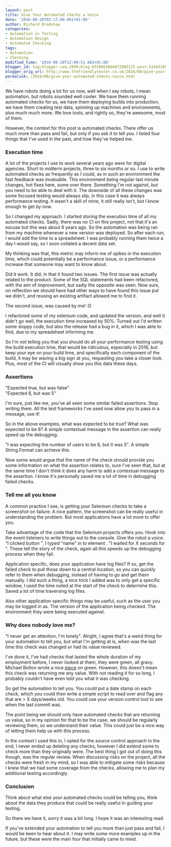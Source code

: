 ```yaml
---
layout: post
title: Give Your Automated Checks a Voice
date: '2016-08-20T02:17:00.001+01:00'
author: Richard Bradshaw
categories:
- Automation in Testing
- Automation Design
- Automated Checking
tags:
- Automation
- Checking
modified_time: '2016-08-20T12:00:51.863+01:00'
blogger_id: tag:blogger.com,1999:blog-8318661666872903125.post-5144510964058909413
blogger_orig_url: http://www.thefriendlytester.co.uk/2016/08/give-your-automated-checks-voice.html
permalink: /2016/08/give-your-automated-checks-voice.html
---
```


We have robots doing a lot for us now, well when I say robots, I mean automation, but robots sounded well cooler. We have them running automated checks for us, we have them deploying builds into production, we have them creating test data, spinning up machines and environments, plus much much more. We love tools, and rightly so, they're awesome, most of them.  

However, the context for this post is automated checks. There offer us much more than pass and fail, but only if you ask it to tell you. I listed four things that I've used in the past, and how they've helped me.  

### Execution time  

A lot of the projects I use to work several years ago were for digital agencies. Short to midterm projects, three to six months or so. I use to write automated checks as frequently as I could, as in such an environment the fast feedback was invaluable. This environment being regular last minute changes, hot fixes here, some over there. Something I'm not against, but you need to be able to deal with it. The downside of all these changes was some focused testing would always slip, in this case it was always performance testing. It wasn't a skill of mine, it still really isn't, but I know enough to get by now.  

So I changed my approach. I started storing the execution time of all my automated checks. Sadly, there was no CI on this project, not that it's an excuse but this was about 6 years ago. So the automation was being ran from my machine whenever a new version was deployed. So after each run, I would add the time to a spreadsheet. I was probably running them twice a day I would say, so I soon collated a decent data set.  

My thinking was that, this metric may inform me of spikes in the execution time, which could potentially be a performance issue, or a performance increase that someone may want to know about.  

Did it work. It did, in that it found two issues. The first issue was actually related to the product. Some of the SQL statements had been refactored, with the aim of improvement, but sadly the opposite was seen. Now sure, on reflection we should have had other ways to have found this issue put we didn't, and reusing an existing artifact allowed me to find it.  

The second issue, was caused by me! :D  

I refactored some of my selenium code, and updated the version, and well it didn't go well, the execution time increased by 50%. Turned out I'd written some sloppy code, but also the release had a bug in it, which I was able to find, due to my spreadsheet informing me.  

So I'm not telling you that you should do all your performance testing using the build execution time, that would be ridiculous, especially in 2016, but keep your eye on your build time, and specifically each component of the build, it may be waving a big sign at you, requesting you take a closer look. Plus, most of the CI will visually show you this data these days.  

### Assertions  

"Expected true, but was false"  
"Expected 6, but was 5"  

I'm sure, just like me, you've all seen some similar failed assertions. Stop writing them. All the test frameworks I've used now allow you to pass in a message, use it!  

So in the above examples, what was expected to be true? What was expected to be 6? A simple contextual message in the assertion can really speed up the debugging.  

"I was expecting the number of users to be 6, but it was 5". A simple String.Format can achieve this.  

Now some would argue that the name of the check should provide you some information on what the assertion relates to, sure I've seen that, but at the same time I don't think it does any harm to add a contextual message to the assertion. I know it's personally saved me a lot of time in debugging failed checks.  

### Tell me all you know  

A common practice I see, is getting your Selenium checks to take a screenshot on failure. A nice pattern, the screenshot can be really useful in understanding the problem. But most applications have a lot more to offer you.  

Take advantage of the code that the Selenium projects offers you. Hook into the event listeners to write things out to the console. Give the robot a voice. "I clicked button <locator>", I typed "name" in to element <locator>. "I waited for X seconds for <element>". These tell the story of the check, again all this speeds up the debugging process when they fail.  

Application specific, does your application have log files? If so, get the failed check to pull those down to a central location, so you can quickly refer to them when debugging, instead of having to go and get them manually. I did such a thing, a nice trick I added was to only get a specific window, I used the time noted at the start of the check to determine this. Saved a lot of time traversing log files.

Also other application specific things may be useful, such as the user you may be logged in as. The version of the application being checked. The environment they were being executed against.  

### Why does nobody love me?  

"I never get an attention, I'm lonely". Alright, I agree that's a weird thing for your automation to tell you, but what I'm getting at is, when was the last time this check was changed or had its value reviewed.  

I've done it, I've had checks that lasted the whole duration of my employment before, I never looked at them, they were green, all gravy. Michael Bolton wrote a nice [piece](http://www.developsense.com/blog/2015/07/on-green/) on green. However, this doesn't mean this check was returning me any value. With not reading it for so long, I probably couldn't have even told you what it was checking.

So get the automation to tell you. You could put a date stamp on each check, which you could then write a simple script to read over and flag any that are > X days/weeks old. You could use your version control tool to see when the last commit was.  

The point being we should only have automated checks that are returning us value, so in my opinion for that to be the case, we should be regularly reviewing them, so we understand their value. This could just be a nice way of letting them help us with this process.  

In the context I used this in, I opted for the source control approach in the end, I never ended up deleting any checks, however I did extend some to check more than they originally were. The best thing I got out of doing this though, was the regular review. When discussing risks on the project, all the checks were fresh in my mind, so I was able to mitigate some risks because I knew that we had some coverage from the checks, allowing me to plan my additional testing accordingly. 
 
### Conclusion  

Think about what else your automated checks could be telling you, think about the data they produce that could be really useful in guiding your testing.  

So there we have it, sorry it was a bit long. I hope it was an interesting read.  

If you've extended your automation to tell you more than just pass and fail, I would be keen to hear about it. I may write some more examples up in the future, but these were the main four that initially came to mind.